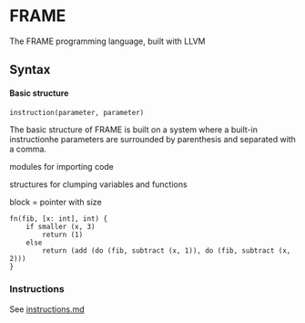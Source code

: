 # FRAME
The FRAME programming language, built with LLVM

## Syntax
#### Basic structure
`instruction(parameter, parameter)`

The basic structure of FRAME is built on a system where a built-in instructionhe parameters are surrounded by parenthesis and separated with a comma.


modules for importing code

structures for clumping variables and functions

block = pointer with size

    fn(fib, [x: int], int) {
        if smaller (x, 3)
            return (1)
        else
            return (add (do (fib, subtract (x, 1)), do (fib, subtract (x, 2)))
    }

### Instructions
See [instructions.md](instructions.md)
